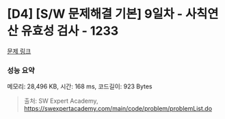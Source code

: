 # [D4] [S/W 문제해결 기본] 9일차 - 사칙연산 유효성 검사 - 1233 

[문제 링크](https://swexpertacademy.com/main/code/problem/problemDetail.do?contestProbId=AV141176AIwCFAYD) 

### 성능 요약

메모리: 28,496 KB, 시간: 168 ms, 코드길이: 923 Bytes



> 출처: SW Expert Academy, https://swexpertacademy.com/main/code/problem/problemList.do